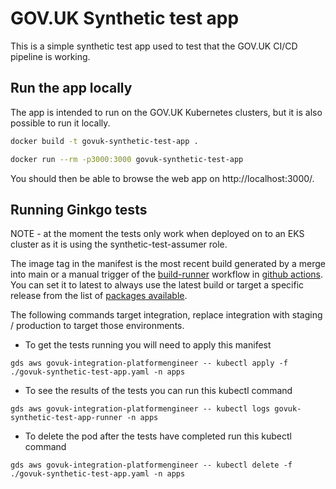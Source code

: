 # GOV.UK Synthetic test app

This is a simple synthetic test app used to test that the GOV.UK CI/CD pipeline is working.

## Run the app locally

The app is intended to run on the GOV.UK Kubernetes clusters, but it is also possible to run it locally.

```sh
docker build -t govuk-synthetic-test-app .
```

```sh
docker run --rm -p3000:3000 govuk-synthetic-test-app
```

You should then be able to browse the web app on http://localhost:3000/.

## Running Ginkgo tests

NOTE - at the moment the tests only work when deployed on to an EKS cluster as it is using the synthetic-test-assumer role.

The image tag in the manifest is the most recent build generated by a merge into main or a manual trigger of the [build-runner](.github/workflows/build-runner.yaml) workflow in [github actions](https://github.com/alphagov/govuk-synthetic-test-app/actions). You can set it to latest to always use the latest build or target a specific release from the list of [packages available](https://github.com/alphagov/govuk-synthetic-test-app/pkgs/container/govuk%2Fgovuk-synthetic-test-app-runner).

The following commands target integration, replace integration with staging / production to target those environments.

- To get the tests running you will need to apply this manifest

`gds aws govuk-integration-platformengineer -- kubectl apply -f ./govuk-synthetic-test-app.yaml -n apps`

- To see the results of the tests you can run this kubectl command

`gds aws govuk-integration-platformengineer -- kubectl logs govuk-synthetic-test-app-runner -n apps`

- To delete the pod after the tests have completed run this kubectl command

`gds aws govuk-integration-platformengineer -- kubectl delete -f ./govuk-synthetic-test-app.yaml -n apps`
